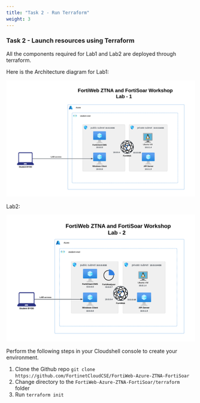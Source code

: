 ```yaml
---
title: "Task 2 - Run Terraform"
weight: 3
---
```


### Task 2 - Launch resources using Terraform

All the components required for Lab1 and Lab2 are deployed through terraform. 

Here is the Architecture diagram for Lab1: 

![lab1diagram](../images/cselab00.jpg)

Lab2: 

![lab2diagram](../images/cselab.jpg)

Perform the following steps in your Cloudshell console to create your environment.

1. Clone the Github repo `git clone https://github.com/FortinetCloudCSE/FortiWeb-Azure-ZTNA-FortiSoar`
1. Change directory to the `FortiWeb-Azure-ZTNA-FortiSoar/terraform` folder
1. Run `terraform init`


